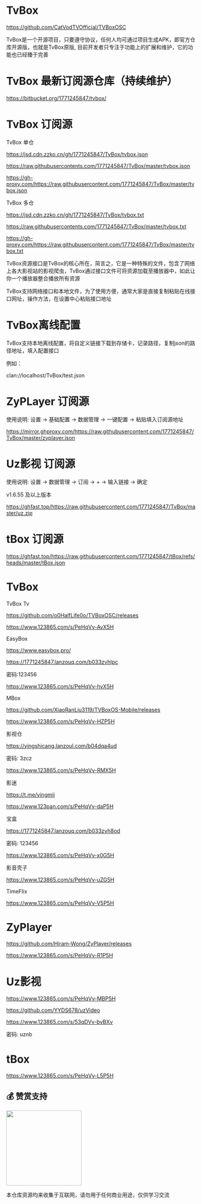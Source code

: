 # TvBox

https://github.com/CatVodTVOfficial/TVBoxOSC

TvBox是一个开源项目，只要遵守协议，任何人均可通过项目生成APK，即官方仓库开源版，也就是TvBox原版, 目前开发者只专注于功能上的扩展和维护，它的功能也已经臻于完善

# TvBox 最新订阅源仓库（持续维护）

https://bitbucket.org/1771245847/tvbox/

# TvBox 订阅源

TvBox 单仓

https://jsd.cdn.zzko.cn/gh/1771245847/TvBox/tvbox.json

https://raw.githubusercontents.com/1771245847/TvBox/master/tvbox.json

https://gh-proxy.com/https://raw.githubusercontent.com/1771245847/TvBox/master/tvbox.json

TvBox 多仓

https://jsd.cdn.zzko.cn/gh/1771245847/TvBox/tvbox.txt

https://raw.githubusercontents.com/1771245847/TvBox/master/tvbox.txt

https://gh-proxy.com/https://raw.githubusercontent.com/1771245847/TvBox/master/tvbox.txt

TvBox资源接口是TvBox的核心所在，简言之，它是一种特殊的文件，包含了网络上各大影视站的影视爬虫，TvBox通过接口文件可将资源加载至播放器中，如此让你一个播放器整合播放所有资源

TvBox支持网络接口和本地文件，为了使用方便，通常大家是直接复制粘贴在线接口网址，操作方法，在设置中心粘贴接口地址

# TvBox离线配置

TvBox支持本地离线配置，将自定义链接下载到存储卡，记录路径，复制json的路径地址，填入配置接口

例如：

clan://localhost/TvBox/test.json

# ZyPLayer 订阅源

使用说明: 设置 -> 基础配置 -> 数据管理 -> 一键配置 -> 粘贴填入订阅源地址

https://mirror.ghproxy.com/https://raw.githubusercontent.com/1771245847/TvBox/master/zyplayer.json

# Uz影视 订阅源

使用说明: 设置 -> 数据管理 -> 订阅 -> + -> 输入链接 -> 确定

v1.6.55 及以上版本

https://ghfast.top/https://raw.githubusercontent.com/1771245847/TvBox/master/uz.zip

# tBox 订阅源

https://ghfast.top/https://raw.githubusercontent.com/1771245847/tBox/refs/heads/master/tBox.json

# TvBox

TvBox Tv

https://github.com/o0HalfLife0o/TVBoxOSC/releases

https://www.123865.com/s/PeHqVv-AvX5H

EasyBox

https://www.easybox.pro/

https://1771245847.lanzouq.com/b033zvhlpc

密码:123456

https://www.123865.com/s/PeHqVv-hvX5H

MBox

https://github.com/XiaoRanLiu3119/TVBoxOS-Mobile/releases

https://www.123865.com/s/PeHqVv-HZP5H

影视仓

https://yingshicang.lanzoul.com/b04dqa4ud

密码: 3zcz

https://www.123865.com/s/PeHqVv-RMX5H

影迷

https://t.me/yingmii

https://www.123pan.com/s/PeHqVv-daP5H

宝盒

https://1771245847.lanzouq.com/b033zvh8od

密码: 123456

https://www.123865.com/s/PeHqVv-x0G5H

影音壳子

https://www.123865.com/s/PeHqVv-uZG5H

TimeFlix

https://www.123865.com/s/PeHqVv-V5P5H

# ZyPlayer

https://github.com/Hiram-Wong/ZyPlayer/releases

https://www.123865.com/s/PeHqVv-R1P5H

# Uz影视

https://www.123865.com/s/PeHqVv-MBP5H

https://github.com/YYDS678/uzVideo

https://www.123865.com/s/53qDVv-bvBXv

密码: uznb

# tBox

https://www.123865.com/s/PeHqVv-L5P5H

## 💰 赞赏支持
<p>
<img width="200" height="200" src="https://pica.zhimg.com/v2-5e3b875bdd86bec3edfee61813d4f396_1440w.jpg">
</p>


本仓库资源均来收集于互联网，请勿用于任何商业用途，仅供学习交流
